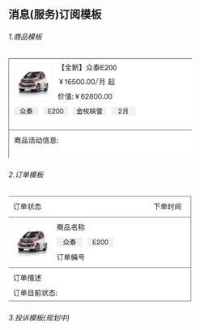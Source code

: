 消息(服务)订阅模板
-----
###### 1.商品模板
![images](/templates/docs/ms/images/product_template.jpg)
###### 2.订单模板
![images](/templates/docs/ms/images/order_template.jpg)
###### 3.投诉模板(规划中)
